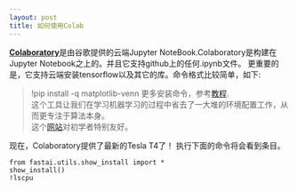 ```yaml
---
layout: post
title: 如何使用Colab
---
```

[**Colaboratory**](https://colab.research.google.com/)是由谷歌提供的云端Jupyter NoteBook.Colaboratory是构建在Jupyter Notebook之上的。并且它支持github上的任何.ipynb文件。
更重要的是，它支持云端安装tensorflow以及其它的库。命令格式比较简单，如下:
>  !pip install -q matplotlib-venn
更多安装命令，参考[教程](https://colab.research.google.com/notebooks/snippets/importing_libraries.ipynb#scrollTo=iDu3Slhq2zyh).  
这个工具让我们在学习机器学习的过程中省去了一大堆的环境配置工作，从而更专注于算法本身。  
这个[网站](https://developers.google.com/machine-learning/crash-course/)对初学者特别友好。   

现在，Colaboratory提供了最新的Tesla T4了！
执行下面的命令将会看到条目。

```
from fastai.utils.show_install import *
show_install()
!lscpu
```

